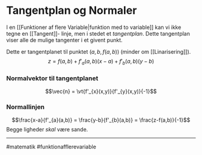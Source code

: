# Tangentplan og Normaler
I en [[Funktioner af flere Variable|funktion med to variable]] kan vi ikke tegne en [[Tangent]]- linje, men i stedet et *tangentplan*. Dette tangentplan viser alle de mulige tangenter i et givent punkt.

Dette er tangentplanet til punktet $(a,b,f(a,b))$ (minder om [[Linarisering]]).
$$z = f(a,b) + f'_{a}(a,b)(x-a) + f'_{b}(a,b)(y-b)$$


### Normalvektor til tangentplanet
$$\vec{n} = \vt{f'_{x}(x,y)}{f'_{y}(x,y)}{-1}$$

### Normallinjen
$$\frac{x-a}{f'_{a}(a,b)} = \frac{y-b}{f'_{b}(a,b)} = \frac{z-f(a,b)}{-1}$$
Begge ligheder *skal* være sande.

---
#matematik #funktionafflerevariable 